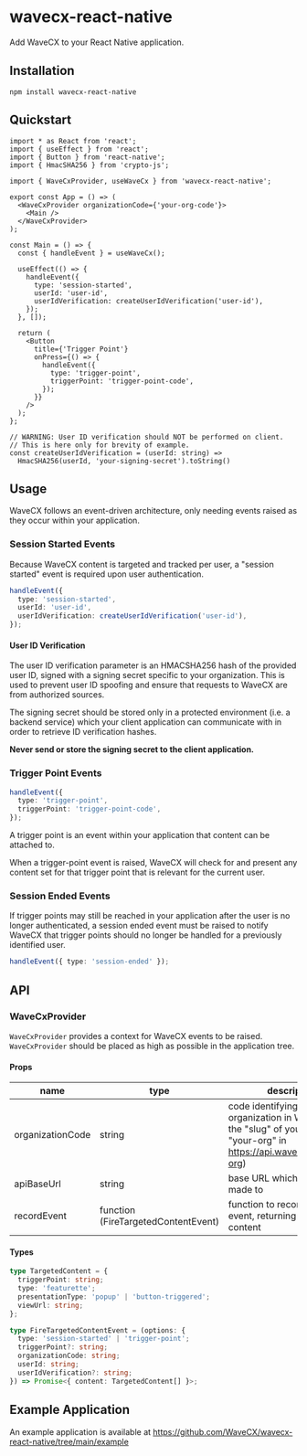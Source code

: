 # wavecx-react-native
Add WaveCX to your React Native application.

## Installation
`npm install wavecx-react-native`

## Quickstart
```tsx
import * as React from 'react';
import { useEffect } from 'react';
import { Button } from 'react-native';
import { HmacSHA256 } from 'crypto-js';

import { WaveCxProvider, useWaveCx } from 'wavecx-react-native';

export const App = () => (
  <WaveCxProvider organizationCode={'your-org-code'}>
    <Main />
  </WaveCxProvider>
);

const Main = () => {
  const { handleEvent } = useWaveCx();

  useEffect(() => {
    handleEvent({
      type: 'session-started',
      userId: 'user-id',
      userIdVerification: createUserIdVerification('user-id'),
    });
  }, []);

  return (
    <Button
      title={'Trigger Point'}
      onPress={() => {
        handleEvent({
          type: 'trigger-point',
          triggerPoint: 'trigger-point-code',
        });
      }}
    />
  );
};

// WARNING: User ID verification should NOT be performed on client.
// This is here only for brevity of example.
const createUserIdVerification = (userId: string) =>
  HmacSHA256(userId, 'your-signing-secret').toString()
```

## Usage
WaveCX follows an event-driven architecture, only needing events
raised as they occur within your application.

### Session Started Events
Because WaveCX content is targeted and tracked per user,
a "session started" event is required upon user authentication.

```ts
handleEvent({
  type: 'session-started',
  userId: 'user-id',
  userIdVerification: createUserIdVerification('user-id'),
});
```

#### User ID Verification
The user ID verification parameter is an HMACSHA256 hash of the
provided user ID, signed with a signing secret specific to your
organization. This is used to prevent user ID spoofing and
ensure that requests to WaveCX are from authorized sources.

The signing secret should be stored only in a protected environment
(i.e. a backend service) which your client application can
communicate with in order to retrieve ID verification hashes.

**Never send or store the signing secret to the client application.**

### Trigger Point Events

```ts
handleEvent({
  type: 'trigger-point',
  triggerPoint: 'trigger-point-code',
});
```

A trigger point is an event within your application
that content can be attached to.

When a trigger-point event is raised, WaveCX will check for and
present any content set for that trigger point that is relevant
for the current user.

### Session Ended Events
If trigger points may still be reached in your application
after the user is no longer authenticated, a session ended
event must be raised to notify WaveCX that trigger points
should no longer be handled for a previously identified user.

```ts
handleEvent({ type: 'session-ended' });
```

## API

### WaveCxProvider
`WaveCxProvider` provides a context for WaveCX events to be raised.
`WaveCxProvider` should be placed as high as possible in the
application tree.
#### Props
| name             | type                                | description                                                                                                                     | required | default                                                         |
|------------------|-------------------------------------|---------------------------------------------------------------------------------------------------------------------------------|----------|-----------------------------------------------------------------|
| organizationCode | string                              | code identifying your organization in WaveCX (i.e. the "slug" of your API URL -- "your-org" in https://api.wavecx.com/your-org) | true     |                                                                 |
| apiBaseUrl       | string                              | base URL which API calls are made to                                                                                            | false    | https://api.wavecx.com                                          |
| recordEvent      | function (FireTargetedContentEvent) | function to record a raised event, returning relevant content                                                                   | false    | fireTargetedContentEventViaApi (makes real calls to WaveCX API) |
#### Types
```ts
type TargetedContent = {
  triggerPoint: string;
  type: 'featurette';
  presentationType: 'popup' | 'button-triggered';
  viewUrl: string;
};

type FireTargetedContentEvent = (options: {
  type: 'session-started' | 'trigger-point';
  triggerPoint?: string;
  organizationCode: string;
  userId: string;
  userIdVerification?: string;
}) => Promise<{ content: TargetedContent[] }>;
```

## Example Application
An example application is available at https://github.com/WaveCX/wavecx-react-native/tree/main/example

